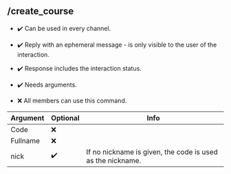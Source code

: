 ## /create_course

- :heavy_check_mark: Can be used in every channel.
- :heavy_check_mark: Reply with an ephemeral message - is only visible to the user of the interaction.
- :heavy_check_mark: Response includes the interaction status.
- :heavy_check_mark: Needs arguments.

- :x: All members can use this command.

Argument | Optional | Info
---------|----------|------ 
Code | :x: | 
Fullname | :x: |
nick | :heavy_check_mark: | If no nickname is given, the code is used as the nickname.